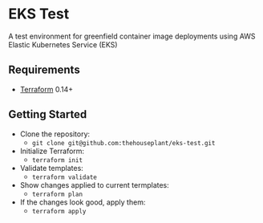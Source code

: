 # EKS Test

A test environment for greenfield container image deployments using AWS Elastic Kubernetes Service (EKS)

## Requirements

- [Terraform](https://terraform.io) 0.14+

## Getting Started

- Clone the repository:
  - `git clone git@github.com:thehouseplant/eks-test.git`
- Initialize Terraform:
  - `terraform init`
- Validate templates:
  - `terraform validate`
- Show changes applied to current termplates:
  - `terraform plan`
- If the changes look good, apply them:
  - `terraform apply`
